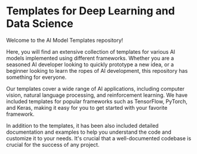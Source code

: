 # Templates for Deep Learning and Data Science

Welcome to the AI Model Templates repository!

Here, you will find an extensive collection of templates for various AI models implemented using different frameworks. Whether you are a seasoned AI developer looking to quickly prototype a new idea, or a beginner looking to learn the ropes of AI development, this repository has something for everyone.

Our templates cover a wide range of AI applications, including computer vision, natural language processing, and reinforcement learning. We have included templates for popular frameworks such as TensorFlow, PyTorch, and Keras, making it easy for you to get started with your favorite framework.

In addition to the templates, it has been also included detailed documentation and examples to help you understand the code and customize it to your needs. It's crucial that a well-documented codebase is crucial for the success of any project.
